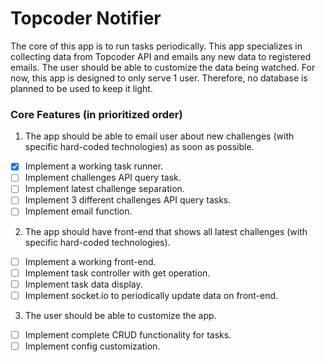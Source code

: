# Topcoder Notifier

The core of this app is to run tasks periodically. This app specializes in collecting data from Topcoder API and emails any new data to registered emails. The user should be able to customize the data being watched. For now, this app is designed to only serve 1 user. Therefore, no database is planned to be used to keep it light.

### Core Features (in prioritized order)

1. The app should be able to email user about new challenges (with specific hard-coded technologies) as soon as possible.
  - [x] Implement a working task runner.
  - [ ] Implement challenges API query task.
  - [ ] Implement latest challenge separation.
  - [ ] Implement 3 different challenges API query tasks.
  - [ ] Implement email function.
2. The app should have front-end that shows all latest challenges (with specific hard-coded technologies).
  - [ ] Implement a working front-end.
  - [ ] Implement task controller with get operation.
  - [ ] Implement task data display.
  - [ ] Implement socket.io to periodically update data on front-end.
3. The user should be able to customize the app.
  - [ ] Implement complete CRUD functionality for tasks.
  - [ ] Implement config customization.
